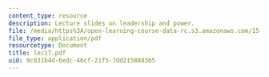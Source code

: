 ```yaml
---
content_type: resource
description: Lecture slides on leadership and power.
file: /media/https%3A/open-learning-course-data-rc.s3.amazonaws.com/15-301-managerial-psychology-fall-2006/9c631b4d6edc46cf21f57dd215888365_lec17.pdf
file_type: application/pdf
resourcetype: Document
title: lec17.pdf
uid: 9c631b4d-6edc-46cf-21f5-7dd215888365
---
```

